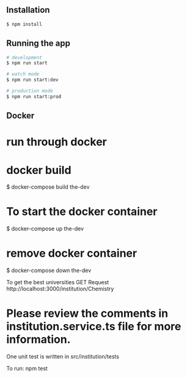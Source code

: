 ## Installation

```bash
$ npm install
```

## Running the app

```bash
# development
$ npm run start

# watch mode
$ npm run start:dev

# production mode
$ npm run start:prod
```

## Docker

# run through docker

# docker build

$ docker-compose build the-dev

# To start the docker container

$ docker-compose up the-dev

# remove docker container

$ docker-compose down the-dev

To get the best universities
GET Request
http://localhost:3000/institution/Chemistry

# Please review the comments in institution.service.ts file for more information.

One unit test is written in src/institution/tests

To run: npm test

